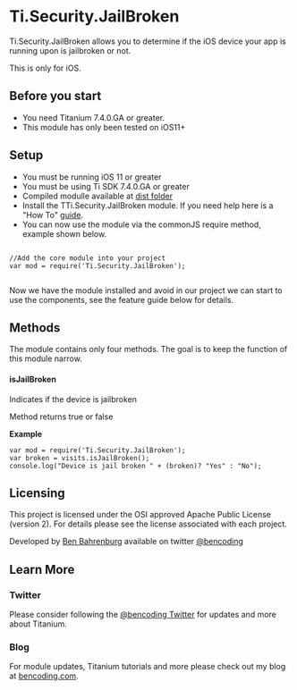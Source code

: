# Ti.Security.JailBroken

Ti.Security.JailBroken allows you to determine if the iOS device your app is running upon is jailbroken or not.

This is only for iOS.

## Before you start
* You need Titanium 7.4.0.GA or greater.
* This module has only been tested on iOS11+

## Setup

* You must be running iOS 11 or greater
* You must be using Ti SDK 7.4.0.GA or greater
* Compiled modulle available at [dist folder](https://github.com/benbahrenburg/Ti.Security.JailBroken/tree/master/ios/dist) 
* Install the TTi.Security.JailBroken module. If you need help here is a "How To" [guide](https://wiki.appcelerator.org/display/guides/Configuring+Apps+to+Use+Modules). 
* You can now use the module via the commonJS require method, example shown below.

<pre><code>
//Add the core module into your project
var mod = require('Ti.Security.JailBroken');

</code></pre>

Now we have the module installed and avoid in our project we can start to use the components, see the feature guide below for details.

## Methods

The module contains only four methods. The goal is to keep the function of this module narrow.

#### isJailBroken

Indicates if the device is jailbroken

Method returns true or false

<b>Example</b>
~~~
var mod = require('Ti.Security.JailBroken');
var broken = visits.isJailBroken();
console.log("Device is jail broken " + (broken)? "Yes" : "No");
~~~

## Licensing

This project is licensed under the OSI approved Apache Public License (version 2). For details please see the license associated with each project.

Developed by [Ben Bahrenburg](http://bahrenburgs.com) available on twitter [@bencoding](http://twitter.com/bencoding)

## Learn More

### Twitter

Please consider following the [@bencoding Twitter](http://www.twitter.com/bencoding) for updates and more about Titanium.

### Blog

For module updates, Titanium tutorials and more please check out my blog at [bencoding.com](http://bencoding.com). 
